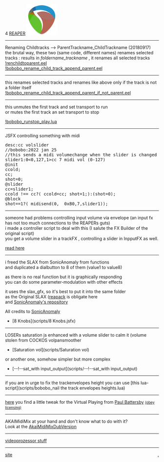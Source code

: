 4 [REAPER](https://reaper.fm/) ![REAPER](pics/REAPERlogo.png)

-------
Renaming Childtracks --> ParentTrackname_ChildTrackname   (20180917)  
the brutal way, these two (same code, different names) renames selected
tracks : results in *foldername_trackname* , it renames all selected tracks  
[!renchildtoparent.eel](scripts/!renchildtoparent.eel)  
[!bobobo_rename_child_track_append_parent.eel](scripts/!bobobo_rename_child_track_append_parent.eel)  

------

this renames selected tracks and renames like above only if the track is not a folder itself  
[!bobobo_rename_child_track_append_parent_if_not_parent.eel](scripts/!bobobo_rename_child_track_append_parent_if_not_parent.eel)  

------

this unmutes the first track and set transport to run  
or mutes the first track an set transport to stop  

[!bobobo_runstop_play.lua](scripts/!bobobo_runstop_play.lua)  


-------
JSFX
controlling something with midi  
<pre>
desc:cc volslider
//bobobo:2022 jan 25
//this sends a midi volumechange when the slider is changed
slider1:0<0,127,1>cc 7 midi vol (0-127)
@init
ccold;
cc;
shot=0;
@slider
cc=slider1;
ccold !== cc?( ccold=cc; shot=1;):(shot=0);
@block
shot==1?( midisend(0,  0xB0,7,slider1));
</pre>
-------
<a name="controlling InputFX from TrackFX"></a>
someone had problems controlling input volume via envelope (an input fx has not too much connections to the REAPERs guts)  
i made a controller script to deal with this (I salute the FX Builder of the original script)  
you get a volume slider in a trackFX , controlling a slider in InpputFX as well.  

[read here](cifftf.md)  

-------
i freed the SLAX from SonicAnomaly from functions  
and duplicated a dialbutton to 8 of them (value1 to value8)  
  
as there is no real function but it is graphically responding  
you can do some parameter-modulation with other effects  
  
it uses the slax_gfx, so it's best to put it into the same folder  
as the Original SLAX ([reapack](https://reapack.com/) is obligate here  
and [SonicAnomaly's repository](https://github.com/Sonic-Anomaly/Sonic-Anomaly-JSFX/raw/master/index.xml)


All credits to [SonicAnomaly](https://sonic.supermaailma.net/plugins)

- [8 Knobs](scripts/8 Knobs.jsfx)

-----------  
LOSERs saturation js
enhanced with a volume slider to calm it (volume stolen from COCKOS volpansmoother  
- [Saturation vol](scripts/Saturation vol)  


or another one, somehow simpler but more complex  
 - [--!--sat_with input_output](scripts/--!--sat_with input_output)  

-----------  
if you are in urge to fix the trackenvelopes height you can use [this lua-script](scripts/bobobo_nail the track envelopes heights.lua)

-----------  


[here](VP/README.md) you find a little tweak for the Virtual Playing from [Paul Battersby](http://virtualplaying.com/about/)  <small>[(obey licensing)](http://virtualplaying.com/virtual-playing-orchestra/#licensing)</small> 

---------------
AKAIMidiMix at your hand and don't know what to do with it?  
Look at the [AkaiMidiMixDubVersion](https://bobobo-git.github.io/AkaiMidiMixDubVersion/)

---------------

[videoprozessor stuff](videoprocessor/list.md)

---------------

<a href="https://bobobo-git.github.io/REAPER/">site</a><a style="float:right;" href="https://github.com/bobobo-git/REAPER/">.</a>
